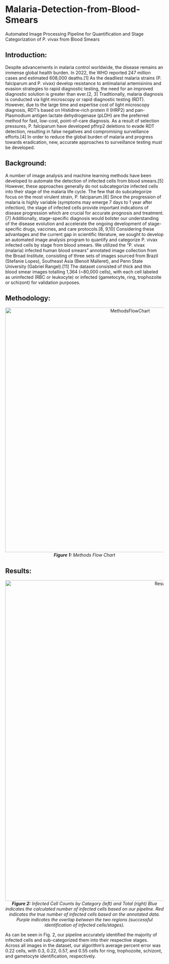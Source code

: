 # Malaria-Detection-from-Blood-Smears
Automated Image Processing Pipeline for Quantification and Stage Categorization of P. vivax from Blood Smears




## Introduction: 
Despite advancements in malaria control worldwide, the disease remains an immense global health burden. In 2022, the WHO reported 247 million cases and estimated 608,000 deaths.[1] As the deadliest malaria strains (P. falciparum and P. vivax) develop resistance to antimalarial artemisinins and evasion strategies to rapid diagnostic testing, the need for an improved diagnostic solution is greater than ever.[2, 3] Traditionally, malaria diagnosis is conducted via light microscopy or rapid diagnostic testing (RDT). However, due to the large time and expertise cost of light microscopy diagnosis, RDT’s based on Histidine-rich protein II (HRP2) and pan-Plasmodium antigen lactate dehydrogenase (pLDH) are the preferred method for fast, low-cost, point-of-care diagnosis. As a result of selection pressures, P. falciparum have developed pfhrp2 deletions to evade RDT detection, resulting in false negatives and compromising surveillance efforts.[4] In order to reduce the global burden of malaria and progress towards eradication, new, accurate approaches to surveillance testing must be developed.


## Background: 
A number of image analysis and machine learning methods have been developed to automate the detection of infected cells from blood smears.[5] However, these approaches generally do not subcategorize infected cells into their stage of the malaria life cycle. The few that do subcategorize focus on the most virulent strain, P. falciparum.[6] Since the progression of malaria is highly variable (symptoms may emerge 7 days to 1 year after infection), the stage of infected cells provide important indications of disease progression which are crucial for accurate prognosis and treatment.[7] Additionally, stage-specific diagnosis would bolster our understanding of the disease evolution and accelerate the ongoing development of stage-specific drugs, vaccines, and care protocols.[8, 9,10] Considering these advantages and the current gap in scientific literature, we sought to develop an automated image analysis program to quantify and categorize P. vivax infected cells by stage from blood smears. We utilized the “P. vivax (malaria) infected human blood smears” annotated image collection from the Broad Institute, consisting of three sets of images sourced from Brazil (Stefanie Lopes), Southeast Asia (Benoit Malleret), and Penn State University (Gabriel Rangel).[11] The dataset consisted of thick and thin blood smear images totalling 1,364 (~80,000 cells), with each cell labeled as uninfected (RBC or leukocyte) or infected (gametocyte, ring, trophozoite or schizont) for validation purposes.

## Methodology: 
<div align="center">
    <img width="778" alt="MethodsFlowChart" src="https://github.com/jasmynlopez/Malaria-Detection-from-Blood-Smears/assets/141966948/037bdbcb-6073-4356-85f9-712bb62ca7c0">
</div>
<div align="center">
    <em><strong>Figure 1:</strong> Methods Flow Chart</em>
</div>

## Results: 
<div align="center">
	<img width="1019" alt="Results Plots" src="https://github.com/jasmynlopez/Malaria-Detection-from-Blood-Smears/assets/141966948/eeef2855-7fce-4ded-b040-223b297abc94">
</div>

<div align="center">
    <em><strong>Figure 2:</strong>  Infected Cell Counts by Category (left) and Total (right) 
	    Blue indicates the calculated number of infected cells based on our pipeline. Red indicates the true number of infected cells based on the annotated data. Purple indicates the overlap between the two regions (successful identification of infected cells/stages).</em>
</div>

As can be seen in Fig. 2, our pipeline accurately identified the majority of infected cells and sub-categorized them into their respective stages. Across all images in the dataset, our algorithm’s average percent error was 0.22 cells, with 0.3, 0.22, 0.57, and 0.55 cells for ring, trophozoite, schizont, and gametocyte identification, respectively. 


